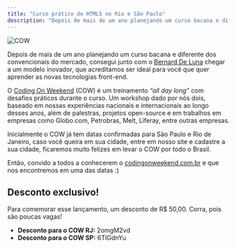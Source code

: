 ```yaml
---
title: "Curso prático de HTML5 no Rio e São Paulo"
description: "Depois de mais de um ano planejando um curso bacana e diferente dos convencionais do mercado, consegui junto com o Bernard De Luna chegar a um modelo inovador, que acreditamos ser ideal para você que quer aprender as novas tecnologias front-end."
---
```


![COW](/assets/img/posts/cow.jpg)

Depois de mais de um ano planejando um curso bacana e diferente dos convencionais do mercado, consegui junto com o [Bernard De Luna](http://bernarddeluna.com/) chegar a um modelo inovador, que acreditamos ser ideal para você que quer aprender as novas tecnologias front-end.

<!-- more -->

O [Coding On Weekend](http://codingonweekend.com.br/) (COW) é um treinamento *“all day long”* com desafios práticos durante o curso. Um workshop dado por nós dois, baseado em nossas experiências nacionais e internacionais ao longo desses anos, além de palestras, projetos open-source e em trabalhos em empresas como Globo.com, Petrobras, Melt, Liferay, entre outras empresas.

Inicialmente o COW já tem datas confirmadas para São Paulo e Rio de Janeiro, caso você queira em sua cidade, entre em nosso site e cadastre a sua cidade, ficaremos muito felizes em levar o COW por todo o Brasil.

Então, convido a todos a conhecerem o [codingonweekend.com.br](http://codingonweekend.com.br) e que nos encontremos em uma das datas :)

## Desconto exclusivo!

Para comemorar esse lançamento, um desconto de R$ 50,00. Corra, pois são poucas vagas!

* **Desconto para o COW RJ:** 2omgM2vd
* **Desconto para o COW SP:** 6TIGdnYu

